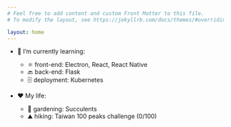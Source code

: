```yaml
---
# Feel free to add content and custom Front Matter to this file.
# To modify the layout, see https://jekyllrb.com/docs/themes/#overriding-theme-defaults

layout: home
---
```

* 🧠 I’m currently learning:
    * ⚛️ front-end: Electron, React, React Native
    * 🔙 back-end: Flask
    * 🗄️ deployment: Kubernetes

* ❤️ My life:
    * 🌱 gardening: Succulents
    * ⛰️ hiking: Taiwan 100 peaks challenge (0/100)
